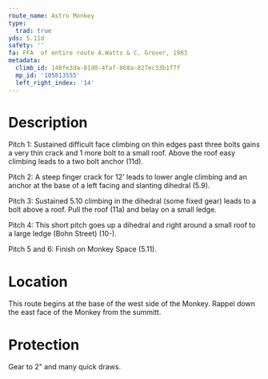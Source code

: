 ```yaml
---
route_name: Astro Monkey
type:
  trad: true
yds: 5.11d
safety: ''
fa: FFA  of entire route A.Watts & C. Grover, 1983
metadata:
  climb_id: 140fe3da-81d0-4faf-868a-827ec33b1f7f
  mp_id: '105813555'
  left_right_index: '14'
---
```

# Description
Pitch 1: Sustained difficult face climbing on thin edges past three bolts gains a very thin crack and 1 more bolt to a small roof. Above the roof easy climbing leads to a two bolt anchor (11d).

Pitch 2: A steep finger crack for 12' leads to lower angle climbing and an anchor at the base of a left facing and slanting dihedral (5.9).

Pitch 3: Sustained 5.10 climbing in the dihedral (some fixed gear) leads to a bolt above a roof. Pull the roof (11a) and belay on a small ledge.

Pitch 4: This short pitch goes up a dihedral and right around a small roof to a large ledge (Bohn Street) (10-).

Pitch 5 and 6: Finish on Monkey Space (5.11).

# Location
This route begins at the base of the west side of the Monkey. Rappel down the east face of the Monkey from the summitt.

# Protection
Gear to 2" and many quick draws.
